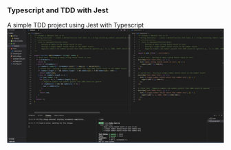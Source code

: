 ### Typescript and TDD with Jest
A simple TDD project using Jest with Typescript
![Alt](https://github.com/Hamberfim/typescript_jest_tdd/blob/main/passing.jpg "Passing Test Screen Shot")
